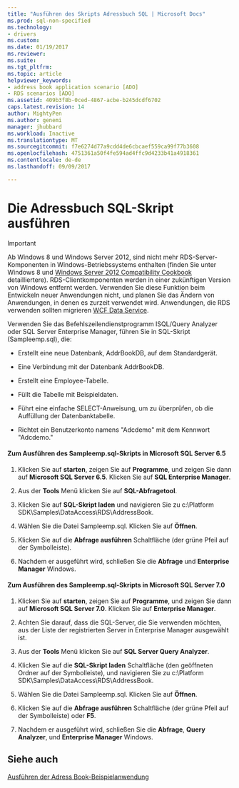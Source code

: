 ```yaml
---
title: "Ausführen des Skripts Adressbuch SQL | Microsoft Docs"
ms.prod: sql-non-specified
ms.technology:
- drivers
ms.custom: 
ms.date: 01/19/2017
ms.reviewer: 
ms.suite: 
ms.tgt_pltfrm: 
ms.topic: article
helpviewer_keywords:
- address book application scenario [ADO]
- RDS scenarios [ADO]
ms.assetid: 409b3f8b-0ced-4867-acbe-b245dcdf6702
caps.latest.revision: 14
author: MightyPen
ms.author: genemi
manager: jhubbard
ms.workload: Inactive
ms.translationtype: MT
ms.sourcegitcommit: f7e6274d77a9cdd4de6cbcaef559ca99f77b3608
ms.openlocfilehash: 4751361a50f4fe594ad4ffc9d4233b41a4918361
ms.contentlocale: de-de
ms.lasthandoff: 09/09/2017

---
```

# <a name="running-the-address-book-sql-script"></a>Die Adressbuch SQL-Skript ausführen
> [!IMPORTANT]
>  Ab Windows 8 und Windows Server 2012, sind nicht mehr RDS-Server-Komponenten in Windows-Betriebssystems enthalten (finden Sie unter Windows 8 und [Windows Server 2012 Compatibility Cookbook](https://www.microsoft.com/en-us/download/details.aspx?id=27416) detailliertere). RDS-Clientkomponenten werden in einer zukünftigen Version von Windows entfernt werden. Verwenden Sie diese Funktion beim Entwickeln neuer Anwendungen nicht, und planen Sie das Ändern von Anwendungen, in denen es zurzeit verwendet wird. Anwendungen, die RDS verwenden sollten migrieren [WCF Data Service](http://go.microsoft.com/fwlink/?LinkId=199565).  
  
 Verwenden Sie das Befehlszeilendienstprogramm ISQL/Query Analyzer oder SQL Server Enterprise Manager, führen Sie in SQL-Skript (Sampleemp.sql), die:  
  
-   Erstellt eine neue Datenbank, AddrBookDB, auf dem Standardgerät.  
  
-   Eine Verbindung mit der Datenbank AddrBookDB.  
  
-   Erstellt eine Employee-Tabelle.  
  
-   Füllt die Tabelle mit Beispieldaten.  
  
-   Führt eine einfache SELECT-Anweisung, um zu überprüfen, ob die Auffüllung der Datenbanktabelle.  
  
-   Richtet ein Benutzerkonto namens "Adcdemo" mit dem Kennwort "Adcdemo."  
  
#### <a name="to-run-the-sampleempsql-script-in-microsoft-sql-server-65"></a>Zum Ausführen des Sampleemp.sql-Skripts in Microsoft SQL Server 6.5  
  
1.  Klicken Sie auf **starten**, zeigen Sie auf **Programme**, und zeigen Sie dann auf **Microsoft SQL Server 6.5**. Klicken Sie auf **SQL Enterprise Manager**.  
  
2.  Aus der **Tools** Menü klicken Sie auf **SQL-Abfragetool**.  
  
3.  Klicken Sie auf **SQL-Skript laden** und navigieren Sie zu c:\Platform SDK\Samples\DataAccess\RDS\AddressBook.  
  
4.  Wählen Sie die Datei Sampleemp.sql. Klicken Sie auf **Öffnen**.  
  
5.  Klicken Sie auf die **Abfrage ausführen** Schaltfläche (der grüne Pfeil auf der Symbolleiste).  
  
6.  Nachdem er ausgeführt wird, schließen Sie die **Abfrage** und **Enterprise Manager** Windows.  
  
#### <a name="to-run-the-sampleempsql-script-in-microsoft-sql-server-70"></a>Zum Ausführen des Sampleemp.sql-Skripts in Microsoft SQL Server 7.0  
  
1.  Klicken Sie auf **starten**, zeigen Sie auf **Programme**, und zeigen Sie dann auf **Microsoft SQL Server 7.0**. Klicken Sie auf **Enterprise Manager**.  
  
2.  Achten Sie darauf, dass die SQL-Server, die Sie verwenden möchten, aus der Liste der registrierten Server in Enterprise Manager ausgewählt ist.  
  
3.  Aus der **Tools** Menü klicken Sie auf **SQL Server Query Analyzer**.  
  
4.  Klicken Sie auf die **SQL-Skript laden** Schaltfläche (den geöffneten Ordner auf der Symbolleiste), und navigieren Sie zu c:\Platform SDK\Samples\DataAccess\RDS\AddressBook.  
  
5.  Wählen Sie die Datei Sampleemp.sql. Klicken Sie auf **Öffnen**.  
  
6.  Klicken Sie auf die **Abfrage ausführen** Schaltfläche (der grüne Pfeil auf der Symbolleiste) oder **F5**.  
  
7.  Nachdem er ausgeführt wird, schließen Sie die **Abfrage**, **Query Analyzer**, und **Enterprise Manager** Windows.  
  
## <a name="see-also"></a>Siehe auch  
 [Ausführen der Adress Book-Beispielanwendung](../../../ado/guide/remote-data-service/running-the-address-book-sample-application.md)



